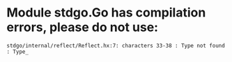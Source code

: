 # Module stdgo.Go has compilation errors, please do not use:
```
stdgo/internal/reflect/Reflect.hx:7: characters 33-38 : Type not found : Type_

```

